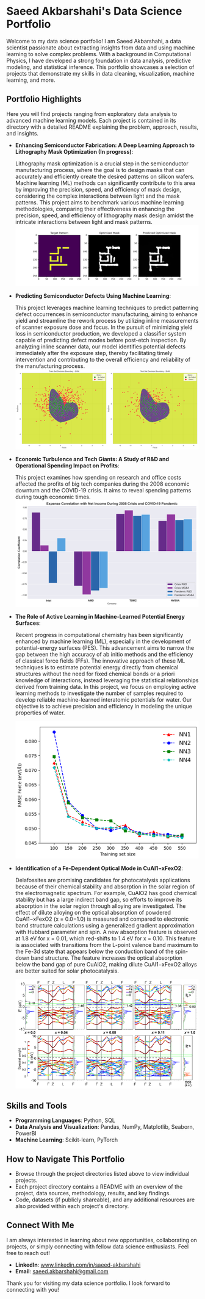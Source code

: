 # Saeed Akbarshahi's Data Science Portfolio

Welcome to my data science portfolio! I am Saeed Akbarshahi, a data scientist passionate about extracting insights from data and using machine learning to solve complex problems. With a background in Computational Physics, I have developed a strong foundation in data analysis, predictive modeling, and statistical inference. This portfolio showcases a selection of projects that demonstrate my skills in data cleaning, visualization, machine learning, and more.

## Portfolio Highlights

Here you will find projects ranging from exploratory data analysis to advanced machine learning models. Each project is contained in its directory with a detailed README explaining the problem, approach, results, and insights.
- **Enhancing Semiconductor Fabrication: A Deep Learning Approach to Lithography Mask Optimization (In progress)**:

    Lithography mask optimization is a crucial step in the semiconductor manufacturing process, where the goal is to design masks that can accurately and efficiently create the desired patterns on silicon wafers. Machine learning (ML) methods can significantly contribute to this area by improving the precision, speed, and efficiency of mask design, considering the complex interactions between light and the mask patterns. This project aims to benchmark various machine learning methodologies, comparing their effectiveness in enhancing the precision, speed, and efficiency of lithography mask design amidst the intricate interactions between light and mask patterns.
    ![ILT](/img/optimized_mask_comparison.png)
- **Predicting Semiconductor Defects Using Machine Learning**:
  
    This project leverages machine learning techniques to predict patterning defect occurrences in semiconductor manufacturing, aiming to enhance yield and streamline the rework process by utilizing inline measurements of scanner exposure dose and focus. In the pursuit of minimizing yield loss in semiconductor production, we developed a classifier system capable of predicting defect modes before post-etch inspection. By analyzing inline scanner data, our model identifies potential defects immediately after the exposure step, thereby facilitating timely intervention and contributing to the overall efficiency and reliability of the manufacturing process.
    ![ILT](/img/DecisionBoundarySVM.png)  
- **Economic Turbulence and Tech Giants: A Study of R&D and Operational Spending Impact on Profits**:

    This project examines how spending on research and office costs affected the profits of big tech companies during the 2008 economic downturn and the COVID-19 crisis. It aims to reveal spending patterns during tough economic times.
    ![Intel](/img/Correlation_of_R&D,MG&A_Expenses_with_Net_Income.png)

- **The Role of Active Learning in Machine-Learned Potential Energy Surfaces**:

    Recent progress in computational chemistry has been significantly enhanced by machine learning (ML), especially in the development of potential-energy surfaces (PES). This advancement aims to narrow the gap between the high accuracy of ab initio methods and the efficiency of classical force fields (FFs). The innovative approach of these ML techniques is to estimate potential energy directly from chemical structures without the need for fixed chemical bonds or a priori knowledge of interactions, instead leveraging the statistical relationships derived from training data. In this project, we focus on employing active learning methods to investigate the number of samples required to develop reliable machine-learned interatomic potentials for water. Our objective is to achieve precision and efficiency in modeling the unique properties of water.
  
    ![Water](/img/Picture1.png)    

- **Identification of a Fe-Dependent Optical Mode in CuAl1−xFexO2**:

    Delafossites are promising candidates for photocatalysis applications because of their chemical
stability and absorption in the solar region of the electromagnetic spectrum. For example, CuAlO2 has good
chemical stability but has a large indirect band gap, so efforts to improve its absorption in the solar region
through alloying are investigated. The effect of dilute alloying on the optical absorption of powdered
CuAl1−xFexO2 (x = 0.0−1.0) is measured and compared to electronic band structure calculations using a
generalized gradient approximation with Hubbard parameter and spin. A new absorption feature is observed at 1.8
eV for x = 0.01, which red-shifts to 1.4 eV for x = 0.10. This feature is associated with transitions from the L-point
valence band maximum to the Fe-3d state that appears below the conduction band of the spin-down band
structure. The feature increases the optical absorption below the band gap of pure CuAlO2, making dilute
CuAl1−xFexO2 alloys are better suited for solar photocatalysis.
  
    ![Optic](/img/OpticalBand.png)
  
## Skills and Tools

- **Programming Languages**: Python, SQL
- **Data Analysis and Visualization**: Pandas, NumPy, Matplotlib, Seaborn, PowerBI
- **Machine Learning**: Scikit-learn, PyTorch

## How to Navigate This Portfolio

- Browse through the project directories listed above to view individual projects.
- Each project directory contains a README with an overview of the project, data sources, methodology, results, and key findings.
- Code, datasets (if publicly shareable), and any additional resources are also provided within each project's directory.

## Connect With Me

I am always interested in learning about new opportunities, collaborating on projects, or simply connecting with fellow data science enthusiasts. Feel free to reach out!

- **LinkedIn**: www.linkedin.com/in/saeed-akbarshahi
- **Email**: saeed.akbarshahi@gmail.com

Thank you for visiting my data science portfolio. I look forward to connecting with you!
